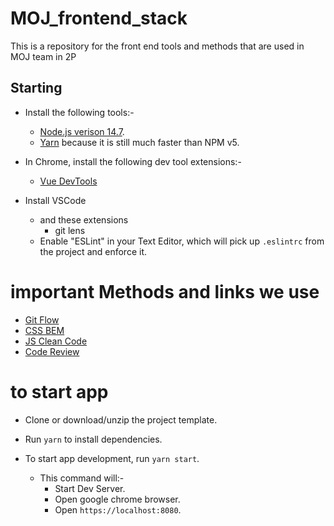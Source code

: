 # MOJ_frontend_stack

This is a repository for the front end tools and methods that are used in MOJ team in 2P

## Starting

- Install the following tools:-

  - [Node.js verison 14.7](https://nodejs.org/en/blog/release/v14.7.0/).
  - [Yarn](https://yarnpkg.com/en/docs/install) because it is still much faster than NPM v5.

- In Chrome, install the following dev tool extensions:-

  - [Vue DevTools](https://chrome.google.com/webstore/detail/vuejs-devtools/nhdogjmejiglipccpnnnanhbledajbpd?hl=en)

- Install VSCode
  - and these extensions
    - git lens
  - Enable "ESLint" in your Text Editor, which will pick up `.eslintrc` from the project and enforce it.


# important Methods and links we use
- [Git Flow](https://www.atlassian.com/git/tutorials/comparing-workflows/gitflow-workflow#:~:text=Gitflow%20is%20a%20legacy%20Git,software%20development%20and%20DevOps%20practices.)
- [CSS BEM](http://getbem.com/introduction/)
- [JS Clean Code](https://github.com/ryanmcdermott/clean-code-javascript)
- [Code Review](https://google.github.io/eng-practices/review/reviewer/standard.html)
# to start app
- Clone or download/unzip the project template.

- Run `yarn` to install dependencies.

- To start app development, run `yarn start`.

  - This command will:-
    - Start Dev Server.
    - Open google chrome browser.
    - Open `https://localhost:8080`.
